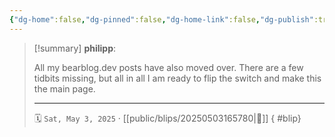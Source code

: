 ```yaml
---
{"dg-home":false,"dg-pinned":false,"dg-home-link":false,"dg-publish":true,"type":"blip","created-date":"2025-05-03T16:57:09","updated-date":"2025-05-05T18:28:05","disabled rules":["yaml-title","yaml-title-alias","file-name-heading"],"title":"philipp @ Saturday, May 3rd 2025","dg-path":"blips/20250503165780.md","permalink":"/blips/20250503165780/","dgPassFrontmatter":true,"created":"2025-05-03T16:57:09","updated":"2025-05-05T18:28:05"}
---
```


> [!summary] **philipp**:
>
> All my bearblog.dev posts have also moved over. There are a few tidbits missing, but all in all I am ready to flip the switch and make this the main page.
> - - -
>
> 🗓️ `Sat, May 3, 2025` · [[public/blips/20250503165780\|🔗]]
{ #blip}

